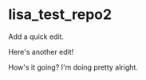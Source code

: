 # lisa_test_repo2


Add a quick edit.

Here's another edit!

How's it going? I'm doing pretty alright.